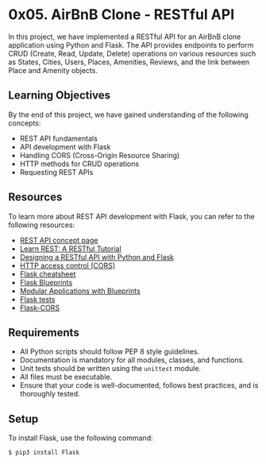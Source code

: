 # 0x05. AirBnB Clone - RESTful API

In this project, we have implemented a RESTful API for an AirBnB
clone application using Python and Flask. The API provides
endpoints to perform CRUD (Create, Read, Update, Delete)
operations on various resources such as States,
Cities, Users, Places, Amenities, Reviews, and the
link between Place and Amenity objects.

## Learning Objectives

By the end of this project, we have gained understanding of the following concepts:

- REST API fundamentals
- API development with Flask
- Handling CORS (Cross-Origin Resource Sharing)
- HTTP methods for CRUD operations
- Requesting REST APIs

## Resources

To learn more about REST API development with Flask, you can refer to the following resources:

- [REST API concept page](https://restfulapi.net/)
- [Learn REST: A RESTful Tutorial](https://www.restapitutorial.com/)
- [Designing a RESTful API with Python and Flask](https://blog.miguelgrinberg.com/post/designing-a-restful-api-with-python-and-flask)
- [HTTP access control (CORS)](https://developer.mozilla.org/en-US/docs/Web/HTTP/CORS)
- [Flask cheatsheet](https://s3.us-east-2.amazonaws.com/purvank/api_flask_cheatsheet.pdf)
- [Flask Blueprints](https://flask.palletsprojects.com/en/2.0.x/blueprints/)
- [Modular Applications with Blueprints](https://flask.palletsprojects.com/en/2.0.x/tutorial/blueprints/)
- [Flask tests](https://flask.palletsprojects.com/en/2.0.x/testing/)
- [Flask-CORS](https://flask-cors.readthedocs.io/en/latest/)

## Requirements

- All Python scripts should follow PEP 8 style guidelines.
- Documentation is mandatory for all modules, classes, and functions.
- Unit tests should be written using the `unittest` module.
- All files must be executable.
- Ensure that your code is well-documented, follows best practices, and is thoroughly tested.

## Setup

To install Flask, use the following command:

```bash
$ pip3 install Flask

